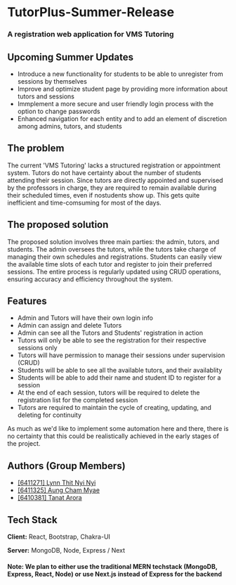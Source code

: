 # TutorPlus-Summer-Release

### A registration web application for VMS Tutoring

## Upcoming Summer Updates

- Introduce a new functionality for students to be able to unregister from sessions by themselves
- Improve and optimize student page by providing more information about tutors and sessions
- Immplement a more secure and user friendly login process with the option to change passwords
- Enhanced navigation for each entity and to add an element of discretion among admins, tutors, and students

## The problem

The current 'VMS Tutoring' lacks a structured registration or appointment system. Tutors do not have certainty about the number of students attending their session. Since tutors are directly appointed and supervised by the professors in charge, they are required to remain available during their scheduled times, even if nostudents show up. This gets quite inefficient and time-comsuming for most of the days.

## The proposed solution

The proposed solution involves three main parties: the admin, tutors, and students. The admin oversees the tutors, while the tutors take charge of managing their own schedules and registrations. Students can easily view the available time slots of each tutor and register to join their preferred sessions. The entire process is regularly updated using CRUD operations, ensuring accuracy and efficiency throughout the system.

## Features

- Admin and Tutors will have their own login info
- Admin can assign and delete Tutors
- Admin can see all the Tutors and Students' registration in action
- Tutors will only be able to see the registration for their respective sessions only
- Tutors will have permission to manage their sessions under supervision (CRUD)
- Students will be able to see all the available tutors, and their availablity
- Students will be able to add their name and student ID to register for a session
- At the end of each session, tutors will be required to delete the registration list for the completed session
- Tutors are required to maintain the cycle of creating, updating, and deleting for continuity

As much as we'd like to implement some automation here and there, there is no certainty that this could be realistically achieved in the early stages of the project.

## Authors (Group Members)

- [[6411271] Lynn Thit Nyi Nyi](https://github.com/LynnT-2003)
- [[6411325] Aung Cham Myae](https://github.com/u6411325)
- [[6410381] Tanat Arora](https://github.com/Tanat04)

## Tech Stack

**Client:** React, Bootstrap, Chakra-UI

**Server:** MongoDB, Node, Express / Next

#### Note: We plan to either use the traditional MERN techstack (MongoDB, Express, React, Node) or use Next.js instead of Express for the backend
